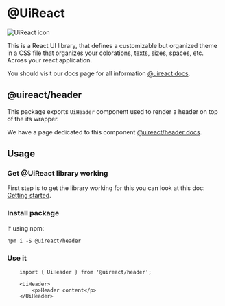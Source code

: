 # @UiReact
![UiReact icon](https://www.uireact.io/_next/static/media/sunglasses_cat.a5f3369a.gif)

This is a React UI library, that defines a customizable but organized theme in a CSS file that organizes your colorations, texts, sizes, spaces, etc. Across your react application.

You should visit our docs page for all information [@uireact docs](https://uireact.io).

## @uireact/header

This package exports `UiHeader` component used to render a header on top of the its wrapper.

We have a page dedicated to this component [@uireact/header docs](https://www.uireact.io/docs/header).

## Usage

### Get @UiReact library working

First step is to get the library working for this you can look at this doc: [Getting started](https://www.uireact.io/docs).

### Install package

If using npm:

```
npm i -S @uireact/header
```

### Use it

```tsx
    import { UiHeader } from '@uireact/header';

    <UiHeader>
        <p>Header content</p>
    </UiHeader>
```

